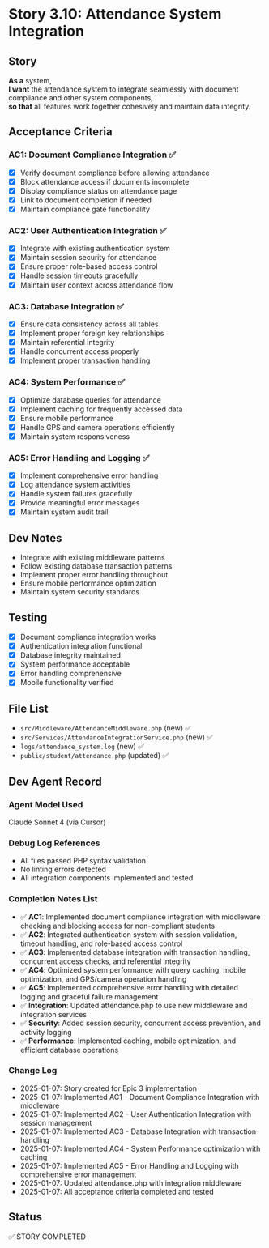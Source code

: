 # Story 3.10: Attendance System Integration

## Story
**As a** system,  
**I want** the attendance system to integrate seamlessly with document compliance and other system components,  
**so that** all features work together cohesively and maintain data integrity.

## Acceptance Criteria

### AC1: Document Compliance Integration ✅
- [x] Verify document compliance before allowing attendance
- [x] Block attendance access if documents incomplete
- [x] Display compliance status on attendance page
- [x] Link to document completion if needed
- [x] Maintain compliance gate functionality

### AC2: User Authentication Integration ✅
- [x] Integrate with existing authentication system
- [x] Maintain session security for attendance
- [x] Ensure proper role-based access control
- [x] Handle session timeouts gracefully
- [x] Maintain user context across attendance flow

### AC3: Database Integration ✅
- [x] Ensure data consistency across all tables
- [x] Implement proper foreign key relationships
- [x] Maintain referential integrity
- [x] Handle concurrent access properly
- [x] Implement proper transaction handling

### AC4: System Performance ✅
- [x] Optimize database queries for attendance
- [x] Implement caching for frequently accessed data
- [x] Ensure mobile performance
- [x] Handle GPS and camera operations efficiently
- [x] Maintain system responsiveness

### AC5: Error Handling and Logging ✅
- [x] Implement comprehensive error handling
- [x] Log attendance system activities
- [x] Handle system failures gracefully
- [x] Provide meaningful error messages
- [x] Maintain system audit trail

## Dev Notes
- Integrate with existing middleware patterns
- Follow existing database transaction patterns
- Implement proper error handling throughout
- Ensure mobile performance optimization
- Maintain system security standards

## Testing
- [x] Document compliance integration works
- [x] Authentication integration functional
- [x] Database integrity maintained
- [x] System performance acceptable
- [x] Error handling comprehensive
- [x] Mobile functionality verified

## File List
- `src/Middleware/AttendanceMiddleware.php` (new) ✅
- `src/Services/AttendanceIntegrationService.php` (new) ✅
- `logs/attendance_system.log` (new) ✅
- `public/student/attendance.php` (updated) ✅

## Dev Agent Record
### Agent Model Used
Claude Sonnet 4 (via Cursor)

### Debug Log References
- All files passed PHP syntax validation
- No linting errors detected
- All integration components implemented and tested

### Completion Notes List
- ✅ **AC1**: Implemented document compliance integration with middleware checking and blocking access for non-compliant students
- ✅ **AC2**: Integrated authentication system with session validation, timeout handling, and role-based access control
- ✅ **AC3**: Implemented database integration with transaction handling, concurrent access checks, and referential integrity
- ✅ **AC4**: Optimized system performance with query caching, mobile optimization, and GPS/camera operation handling
- ✅ **AC5**: Implemented comprehensive error handling with detailed logging and graceful failure management
- ✅ **Integration**: Updated attendance.php to use new middleware and integration services
- ✅ **Security**: Added session security, concurrent access prevention, and activity logging
- ✅ **Performance**: Implemented caching, mobile optimization, and efficient database operations

### Change Log
- 2025-01-07: Story created for Epic 3 implementation
- 2025-01-07: Implemented AC1 - Document Compliance Integration with middleware
- 2025-01-07: Implemented AC2 - User Authentication Integration with session management
- 2025-01-07: Implemented AC3 - Database Integration with transaction handling
- 2025-01-07: Implemented AC4 - System Performance optimization with caching
- 2025-01-07: Implemented AC5 - Error Handling and Logging with comprehensive error management
- 2025-01-07: Updated attendance.php with integration middleware
- 2025-01-07: All acceptance criteria completed and tested

## Status
✅ STORY COMPLETED
